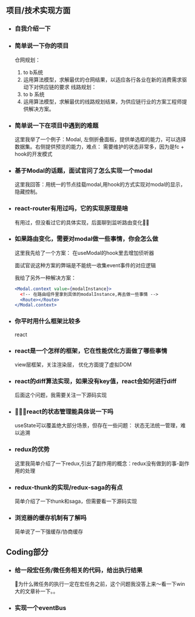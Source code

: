 ## 项目/技术实现方面

- ### 自我介绍一下
- ### 简单说一下你的项目

  仓网规划：
  1. to b系统
  2. 运用算法模型，求解最优的仓网结果，以适应各行各业在新的消费需求驱动下对供应链的要求
  线路规划：
  1. to b 系统
  2. 运用算法模型，求解最优的线路规划结果，为供应链行业的方案工程师提供解决方案。

- ### 简单说一下在项目中遇到的难题

  这里我举了一个例子：Modal,  左侧折叠面板，提供单选框的能力，可以选择数据集。右侧提供预览的能力，难点： 需要维护的状态非常多，因为是fc + hook的开发模式

- ### 基于Modal的话题，面试官问了怎么实现一个modal
  
  这里我回答：用统一的节点挂载modal,用hook的方式实现对modal的显示，隐藏控制。

- ### react-router有用过吗，它的实现原理是啥

  有用过，但没看过它的具体实现，后面聊到监听路由变化

- ### 如果路由变化，需要对modal做一些事情，你会怎么做

  这里我先给了一个方案： 在useModal的hook里去增加侦听器
  
  面试官说这种方案的弊端是不能统一收集event事件的对应逻辑

  我给了另外一种解决方案：

  ```jsx
  <Modal.context value={modalInstance}>
    <!-- 在路由组件里拿到具体的modalInstance,再去做一些事情 -->
    <Route></Route>
  </Modal.context>
  ```
  
- ### 你平时用什么框架比较多

  react

- ### react是一个怎样的框架，它在性能优化方面做了哪些事情

  view层框架，关注渲染层， 优化方面提了虚拟DOM

- ### react的diff算法实现，如果没有key值，react会如何进行diff

  后面这个问题，我需要关注一下源码实现

- ### react的状态管理能具体说一下吗

  useState可以覆盖绝大部分场景，但存在一些问题： 状态无法统一管理，难以追溯

- ### redux的优势

  这里我简单介绍了一下redux,引出了副作用的概念：redux没有做到的事-副作用的处理

- ### redux-thunk的实现/redux-saga的有点

  简单介绍了一下thunk和saga，但需要看一下源码实现

- ### 浏览器的缓存机制有了解吗

  简单说了一下强缓存/协商缓存


## Coding部分

- ### 给一段宏任务/微任务相关的代码，给出执行结果

  为什么微任务的执行一定在宏任务之前，这个问题我没答上来～看一下win大的文章补一下。。

- ### 实现一个eventBus